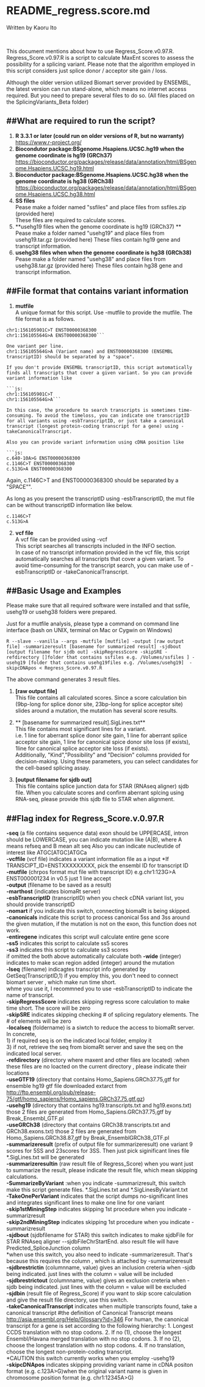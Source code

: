 README_regress.score.md
===========
Written by Kaoru Ito 

<br />

This document mentions about how to use Regress_Score.v0.97.R.  
Regress_Score.v0.97.R is a script to calculate MaxEnt scores to assess the possibility for a splicing variant.  Please note that the algorithm employed in this script considers just splice donor / acceptor site gain / loss.   


Although the older version utilized Biomart server provided by ENSEMBL, the latest version can run stand-alone, which means no internet access required. But you need to prepare several files to do so. (All files placed on the SplicingVariants_Beta folder) 

##What are required to run the script?
-----------
1. **R 3.3.1 or later (could run on older versions of R, but no warranty)** 
https://www.r-project.org/  
2. **Biocondutor package:BSgenome.Hsapiens.UCSC.hg19 when the genome coordinate is hg19 (GRCh37)**  
https://bioconductor.org/packages/release/data/annotation/html/BSgenome.Hsapiens.UCSC.hg19.html  
3. **Bioconductor package:BSgenome.Hsapiens.UCSC.hg38 when the genome coordinate is hg38 (GRCh38)**  
https://bioconductor.org/packages/release/data/annotation/html/BSgenome.Hsapiens.UCSC.hg38.html  
4. **SS files**  
Pease make a folder named "ssfiles" and place files from ssfiles.zip (provided here)  
These files are required to calculate scores.  
5. **usehg19 files when the genome coordinate is hg19 (GRCh37) **   
Pease make a folder named "usehg19" and place files from usehg19.tar.gz (provided here)
These files contain hg19 gene and transcript information.  
6. **usehg38 files when when the genome coordinate is hg38 (GRCh38)**  
Pease make a folder named "usehg38" and place files from usehg38.tar.gz (provided here)
These files contain hg38 gene and transcript information.

##File format that contains variant information
----------
1. **mutfile**   
A unique format for this script. Use -mutfile to provide the mutfile. The file format is as follows.  

```js:
chr1:156105901C>T ENST00000368300  
chr1:156105564G>A ENST00000368300```

One variant per line.  
chr1:156105564G>A (Variant name) and ENST00000368300 (ENSEMBL transcriptID) should be separated by a "space".

If you don't provide ENSEMBL transcriptID, this script automatically finds all transcripts that cover a given variant. So you can provide variant information like   

```js:
chr1:156105901C>T  
chr1:156105564G>A```

In this case, the procedure to search transcripts is sometimes time-consuming. To avoid the timeloss, you can indicate one transcriptID for all variants using -esbTranscriptID, or just take a canonical transcript (longest protein-coding transcript for a gene) using -takeCanonicalTranscript.

Also you can provide variant information using cDNA position like

```js:
c.640-10A>G ENST00000368300
c.1146C>T ENST00000368300
c.513G>A ENST00000368300
```

Again, c.1146C>T and ENST00000368300 should be separated by a "SPACE"". 
 
As long as you present the transcriptID using -esbTranscriptID, the mut file can be without transcriptID information like below.

```js:
c.1146C>T
c.513G>A
```

2. **vcf file**  
A vcf file can be provided using -vcf  
This script searches all transcripts included in the INFO section.   
In case of no transcript information provided  in the vcf file, this script automatically searches all transcripts that cover a given variant. To avoid time-consuming for the transcript search, you can make use of  -esbTranscriptID or -takeCanonicalTranscript.
  
##Basic Usage and Examples
-------------
Please make sure that all required software were installed and that ssfile, usehg19 or usehg38 folders were prepared.

Just for a mutfile analysis, please type a command on command line interface (bash on UNIX, terminal on Mac or Cygwin on Windows)

```js:
R --slave --vanilla --args -mutfile [mutfile] -output [raw output file] -summarizeresult [basename for summarized result] -sjdbout [output filename for sjdb out] -skipRegressScore -skipSRE -refdirectory []folder that contains ssfiles e.g. /Volumes/ssfiles ] -usehg19 [folder that contains usehg19files e.g. /Volumes/usehg19]  -skipcDNApos < Regress_Score.v0.97.R
```

The above command generates 3 result files.  

1.  **[raw output file]**  
 This file contains all calculated scores. Since a score calculation bin (9bp-long for splice donor site, 23bp-long for splice acceptor site) slides around a mutation, the mutation has several score results.
2. ** [basename for summarized result].SigLines.txt**  
 This file contains most significant lines for a variant.  
i.e. 1 line for aberrant splice donor site gain, 1 line for aberrant splice acceptor site gain, 1 line for canonical spice donor site loss (if exists), 1line for canonical splice acceptor site loss (if exists).  
Additionally, "Kind","Possibility" and "Decision" columns provided for decision-making.
Using these parameters, you can select candidates for the cell-based splicing assay.

3. **[output filename for sjdb out]**  
 This file contains splice junction data for STAR (RNAseq aligner) sjdb file.
 When you calculate scores and confirm aberrant splcing using RNA-seq, please provide this sjdb file to STAR when alignment.


##Flag index for Regress_Score.v.0.97.R
----------------------

**-seq** (a file contains sequence data)  exon should be UPPERCASE, intron should be LOWERCASE, you can indicate mutation like (A|B), where A means refseq and B mean alt seq
                                       Also you can indicate nucleutide of interest like ATGC[ATGC]ATGCa              
**-vcffile** (vcf file) indicates a variant information file as a input 
     *If TRANSCIPT_ID=ENSTXXXXXXXXX, pick the ensembl ID for transcript ID  
**-mutfile** (chrpos format mut file with transcript ID) e.g.chr1:123G>A ENST000001234 in v0.5 just 1 line accept  
**-output** (filename to be saved as a result)  
**-marthost** (indicates biomaRt server)  
**-esbTranscriptID** (transcriptID)  when you check cDNA variant list, you should provide transcriptID  
**-nomart**        if you indicate this switch, connecting biomaRt is being skipped.  
**-canonicals**  indicate this script to process canonical 5ss and 3ss around the given mutation, if the mutation is not on the exon, this function does not work.  
**-entiregene** indicates this script wull calculate entire gene score   
**-ss5** indicates this script to calculate ss5 scores  
**-ss3** indicates this script to calculate ss3 scores    
     if omitted the both above automatically calculate both
**-wide** (integer) indicates to make scan region added (integer) around the mutation  
**-lseq** (filename) indicagtes transcript info generated by GetSeq(TranscriptID,1) if you employ this, you don't need to connect biomart server , which make run time short.  
                 whme you use it, I recommned you to use -esbTranscriptID to indicate the name of transcript.  
**-skipRegressScore** indicates skipping regress score calculation to make time short. The score will be zero  
**-skipSRE** indicates skipping checking # of splicing regulatory elements. The # of elements will be zero  
**-localseq** (foldername) is a siwtch to reduce the access to biomaRt server. In concrete,  
                      1) if required seq is on the indicated local folder, employ it  
                      3) if not, retrieve the seq from biomaRt server and save the seq on the indicated local server.  
**-refdirectory** (directory where maxent and other files are located) :when these files are no loacted on the current directory , please indicate their locations  
**-useGTF19** (directory that contains Homo_Sapiens.GRCh37.75,gtf for ensemble hg19 gtf file downloaded extarct from http://ftp.ensembl.org/pub/release-75/gtf/homo_sapiens/Homo_sapiens.GRCh37.75.gtf.gz)  
**-usehg19** (directory that contains hg19.transcripts.txt and hg19.exons.txt) those 2 files are generated from Homo_Sapiens.GRCh37.75,gtf by Break_Ensembl_GTF.pl  
**-useGRCh38**  (directory that contains GRCh38.transcripts.txt and GRCh38.exons.txt) those 2 files are generated from Homo_Sapiens.GRCh38.87,gtf by Break_EnsemblGRCh38_GTF.pl  
**-summarizeresult** (prefix of output file for summarizeresult) one variant 9 scores for 5SS and 23scores for 3SS. Then just pick siginificant lines file *.SigLines.txt will be generated   
**-summarizeresultin** (raw result file of Regress_Score) when you want just to summarize the result, please indicate the result file, which mean skipping calculations.  
**-SummarizeByVariant** :when you indicate -summarizresult, this switch make this script generate files. *.SigLines.txt and *.SigLinesByVariant.txt  
**-TakeOnePerVariant** indicates that the script dumps no-significant lines and integrates significant lines to make one line for one variant  
**-skip1stMiningStep** indicates skipping 1st procedure when you indicate -summarizresult   
**-skip2ndMiningStep** indicates skipping 1st procedure when you indicate -summarizresult  
**-sjdbout** (sjdbfilename for STAR) this switch indicates to make sjdbFile for STAR RNAseq   aligner --sjdbFileChrStartEnd. also result file will have Predicted_SpliceJunction column  
     *when use this switch, you also need to indicate -summarizeresult. That's because this requires the column <Kind>, which is attached by -summarizeresult  
**-sjdbrestrictin** (columnname, value) gives an inclusion creteria when -sjdb being indicated. just lines with the column = value will be included  
**-sjdbrestrictout** (columnname, value) gives an exclusion creteria when -sjdb being indicated. just lines with the column = value will be excluded  
**-sjdbin** (result file of Regress_Score) if you want to skip score calculation and give the result file directory, use this switch.  
**-takeCanonicalTranscript** indicates when multiple transcripts found, take a canonical transcript 
 #the definition of Canonical Transcript means   
  http://asia.ensembl.org/Help/Glossary?id=346
  For human, the canonical transcript for a gene is set according to the following hierarchy: 1. Longest CCDS translation with no stop codons. 2. If no (1), choose the longest Ensembl/Havana merged translation with no stop codons. 3. If no (2), choose the longest translation with no stop codons. 4. If no translation, choose the longest non-protein-coding transcript.  
  *CAUTION this switch currently works when you employ -usehg19  
**-skipcDNApos** indicates skipping providing variant name in cDNA positon format (e.g. c.123A>G)when the original variant name is given in chromosome position format (e.g. chr1:12345A>G)   



